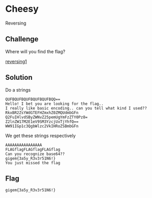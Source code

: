 # Cheesy
Reversing

## Challenge 

Where will you find the flag?

[reversing1](reversing1)

## Solution

Do a strings

	QUFBQUFBQUFBQUFBQUFBQQ==
	Hello! I bet you are looking for the flag..
	I really like basic encoding.. can you tell what kind I used??
	RkxBR2ZsYWdGTEFHZmxhZ0ZMQUdmbGFn
	Q2FuIHlvdSByZWNvZ25pemUgYmFzZTY0Pz8=
	Z2lnZW17M2E1eV9SM3YzcjUxTjYhfQ==
	WW91IGp1c3QgbWlzc2VkIHRoZSBmbGFn

We get these strings respectively

	AAAAAAAAAAAAAAAA
	FLAGflagFLAGflagFLAGflag
	Can you recognize base64??
	gigem{3a5y_R3v3r51N6!}
	You just missed the flag

## Flag

	gigem{3a5y_R3v3r51N6!}
